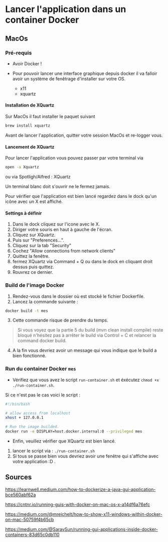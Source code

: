 
# Lancer l'application dans un container Docker

## MacOs

### Pré-requis

- Avoir Docker !

- Pour pouvoir lancer une interface graphique depuis docker il va falloir avoir un système de fenêtrage d'installer sur votre OS.
  - x11
  - xquartz

#### Installation de XQuartz

Sur MacOs il faut installer le paquet suivant

```bash
brew install xquartz
```

Avant de lancer l'application, quitter votre session MacOs et re-logger vous.

#### Lancement de XQuartz

Pour lancer l'application vous pouvez passer par votre terminal via

```bash
open -a Xquartz
```

ou via Spotligh/Alfred : XQuartz

Un terminal blanc doit s'ouvrir ne le fermez jamais.

Pour vérifier que l'application est bien lancé regardez dans le dock qu'un icône avec un X est affiché.

#### Settings à définir

1. Dans le dock cliquez sur l'icone avec le X.
2. Diriger votre souris en haut à gauche de l'écran.
3. Cliquez sur XQuartz.
4. Puis sur "Preferences...".
5. Cliquez sur la tab "Security"
6. Cochez "Allow connections from network clients"
7. Quittez la fenêtre.
8. fermez XQuartz via Command + Q ou dans le dock en cliquant droit dessus puis quittez.
9. Rouvrez ce dernier.

### Build de l'image Docker

1. Rendez-vous dans le dossier où est stocké le fichier Dockerfile.
2. Lancez la commande suivante :

```bash
docker build -t mes
```

3. Cette commande risque de prendre du temps.

> Si vous voyez que la partie 5 du build (mvn clean install compile) reste bloqué n'hésitez pas à arrêter le build via Control + C et relancer la command docker build.

4. A la fin vous devriez avoir un message qui vous indique que le build a bien fonctionné.

### Run du container Docker `mes`

- Vérifiez que vous avez le script `run-container.sh` et éxécutez `chmod +x ./run-container.sh`.

Si ce n'est pas le cas voici le script :

```bash
#!/bin/bash

# allow access from localhost
xhost + 127.0.0.1

# Run the image builded.
docker run -e DISPLAY=host.docker.internal:0 --privileged mes
```

- Enfin, veuillez vérifier que XQuartz est bien lancé.

1. lancer le script via : `./run-container.sh`
2. Si tous se passe bien vous devriez avoir une fenêtre qui s'affiche avec votre application :D .

## Sources

<https://learnwell.medium.com/how-to-dockerize-a-java-gui-application-bce560abf62a>

<https://cntnr.io/running-guis-with-docker-on-mac-os-x-a14df6a76efc>

<https://medium.com/@mreichelt/how-to-show-x11-windows-within-docker-on-mac-50759f4b65cb>

<https://medium.com/@SaravSun/running-gui-applications-inside-docker-containers-83d65c0db110>
